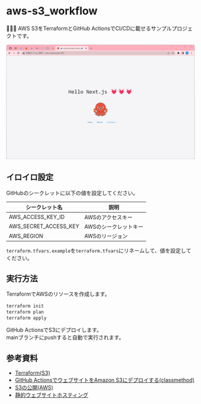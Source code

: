 # aws-s3_workflow

🎍🎍🎍 AWS S3をTerraformとGitHub ActionsでCI/CDに載せるサンプルプロジェクトです。  

![成果物](./.development/img/fruit.gif)  

## イロイロ設定

GitHubのシークレットに以下の値を設定してください。  

| シークレット名 | 説明 |
| --- | --- |
| AWS_ACCESS_KEY_ID | AWSのアクセスキー |
| AWS_SECRET_ACCESS_KEY | AWSのシークレットキー |
| AWS_REGION | AWSのリージョン |

`terraform.tfvars.example`を`terraform.tfvars`にリネームして、値を設定してください。  

## 実行方法

TerraformでAWSのリソースを作成します。  

```shell
terraform init
terraform plan
terraform apply
```

GitHub ActionsでS3にデプロイします。  
mainブランチにpushすると自動で実行されます。  

## 参考資料

- [Terraform(S3)](https://registry.terraform.io/providers/hashicorp/aws/latest/docs/resources/s3_bucket)
- [GitHub ActionsでウェブサイトをAmazon S3にデプロイする(classmethod)](https://dev.classmethod.jp/articles/deploy-web-site-with-github-actions/)
- [S3の公開(AWS)](https://docs.aws.amazon.com/ja_jp/AmazonS3/latest/userguide/HostingWebsiteOnS3Setup.html)
- [静的ウェブサイトホスティング](https://docs.aws.amazon.com/AmazonS3/latest/userguide/WebsiteHosting.html)
